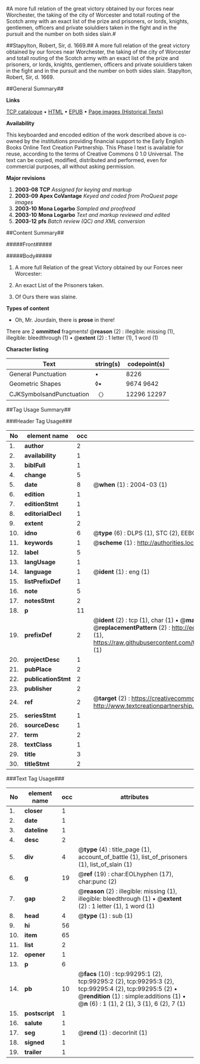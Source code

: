 #A more full relation of the great victory obtained by our forces near Worchester, the taking of the city of Worcester and totall routing of the Scotch army with an exact list of the prize and prisoners, or lords, knights, gentlemen, officers and private soiuldiers taken in the fight and in the pursuit and the number on both sides slain.#

##Stapylton, Robert, Sir, d. 1669.##
A more full relation of the great victory obtained by our forces near Worchester, the taking of the city of Worcester and totall routing of the Scotch army with an exact list of the prize and prisoners, or lords, knights, gentlemen, officers and private soiuldiers taken in the fight and in the pursuit and the number on both sides slain.
Stapylton, Robert, Sir, d. 1669.

##General Summary##

**Links**

[TCP catalogue](http://www.ota.ox.ac.uk/tcp/)  • 
[HTML](http://tei.it.ox.ac.uk/tcp/Texts-HTML/free/A61/A61306.html)  • 
[EPUB](http://tei.it.ox.ac.uk/tcp/Texts-EPUB/free/A61/A61306.epub) • 
[Page images (Historical Texts)](https://data.historicaltexts.jisc.ac.uk/view?pubId=eebo-13369871e&pageId=eebo-13369871e-99295-1)

**Availability**

This keyboarded and encoded edition of the
	       work described above is co-owned by the institutions
	       providing financial support to the Early English Books
	       Online Text Creation Partnership. This Phase I text is
	       available for reuse, according to the terms of Creative
	       Commons 0 1.0 Universal. The text can be copied,
	       modified, distributed and performed, even for
	       commercial purposes, all without asking permission.

**Major revisions**

1. __2003-08__ __TCP__ *Assigned for keying and markup*
1. __2003-09__ __Apex CoVantage__ *Keyed and coded from ProQuest page images*
1. __2003-10__ __Mona Logarbo__ *Sampled and proofread*
1. __2003-10__ __Mona Logarbo__ *Text and markup reviewed and edited*
1. __2003-12__ __pfs__ *Batch review (QC) and XML conversion*

##Content Summary##

#####Front#####

#####Body#####

1. A more full Relation of the great Victory obtained by our Forces neer Worcester:

1. An exact List of the Prisoners taken.

1. Of Ours there was slaine.

**Types of content**

  * Oh, Mr. Jourdain, there is **prose** in there!

There are 2 **ommitted** fragments! 
 @__reason__ (2) : illegible: missing (1), illegible: bleedthrough (1)  •  @__extent__ (2) : 1 letter (1), 1 word (1)

**Character listing**


|Text|string(s)|codepoint(s)|
|---|---|---|
|General Punctuation|•|8226|
|Geometric Shapes|◊▪|9674 9642|
|CJKSymbolsandPunctuation|〈〉|12296 12297|

##Tag Usage Summary##

###Header Tag Usage###

|No|element name|occ|attributes|
|---|---|---|---|
|1.|__author__|2||
|2.|__availability__|1||
|3.|__biblFull__|1||
|4.|__change__|5||
|5.|__date__|8| @__when__ (1) : 2004-03 (1)|
|6.|__edition__|1||
|7.|__editionStmt__|1||
|8.|__editorialDecl__|1||
|9.|__extent__|2||
|10.|__idno__|6| @__type__ (6) : DLPS (1), STC (2), EEBO-CITATION (1), OCLC (1), VID (1)|
|11.|__keywords__|1| @__scheme__ (1) : http://authorities.loc.gov/ (1)|
|12.|__label__|5||
|13.|__langUsage__|1||
|14.|__language__|1| @__ident__ (1) : eng (1)|
|15.|__listPrefixDef__|1||
|16.|__note__|5||
|17.|__notesStmt__|2||
|18.|__p__|11||
|19.|__prefixDef__|2| @__ident__ (2) : tcp (1), char (1)  •  @__matchPattern__ (2) : ([0-9\-]+):([0-9IVX]+) (1), (.+) (1)  •  @__replacementPattern__ (2) : http://eebo.chadwyck.com/downloadtiff?vid=$1&page=$2 (1), https://raw.githubusercontent.com/textcreationpartnership/Texts/master/tcpchars.xml#$1 (1)|
|20.|__projectDesc__|1||
|21.|__pubPlace__|2||
|22.|__publicationStmt__|2||
|23.|__publisher__|2||
|24.|__ref__|2| @__target__ (2) : https://creativecommons.org/publicdomain/zero/1.0/ (1), http://www.textcreationpartnership.org/docs/. (1)|
|25.|__seriesStmt__|1||
|26.|__sourceDesc__|1||
|27.|__term__|2||
|28.|__textClass__|1||
|29.|__title__|3||
|30.|__titleStmt__|2||


###Text Tag Usage###

|No|element name|occ|attributes|
|---|---|---|---|
|1.|__closer__|1||
|2.|__date__|1||
|3.|__dateline__|1||
|4.|__desc__|2||
|5.|__div__|4| @__type__ (4) : title_page (1), account_of_battle (1), list_of_prisoners (1), list_of_slain (1)|
|6.|__g__|19| @__ref__ (19) : char:EOLhyphen (17), char:punc (2)|
|7.|__gap__|2| @__reason__ (2) : illegible: missing (1), illegible: bleedthrough (1)  •  @__extent__ (2) : 1 letter (1), 1 word (1)|
|8.|__head__|4| @__type__ (1) : sub (1)|
|9.|__hi__|56||
|10.|__item__|65||
|11.|__list__|2||
|12.|__opener__|1||
|13.|__p__|6||
|14.|__pb__|10| @__facs__ (10) : tcp:99295:1 (2), tcp:99295:2 (2), tcp:99295:3 (2), tcp:99295:4 (2), tcp:99295:5 (2)  •  @__rendition__ (1) : simple:additions (1)  •  @__n__ (6) : 1 (1), 2 (1), 3 (1), 6 (2), 7 (1)|
|15.|__postscript__|1||
|16.|__salute__|1||
|17.|__seg__|1| @__rend__ (1) : decorInit (1)|
|18.|__signed__|1||
|19.|__trailer__|1||
